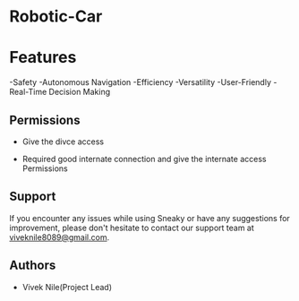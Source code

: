 # Robotic-Car

# Features
-Safety
-Autonomous Navigation
-Efficiency
-Versatility
-User-Friendly
-Real-Time Decision Making

## Permissions

 - Give the divce access
    
- Required good internate connection and give the internate access
  Permissions
## Support

If you encounter any issues while using Sneaky or have any suggestions for improvement, please don't hesitate to contact our support team at viveknile8089@gmail.com.


## Authors

- Vivek Nile(Project Lead)

